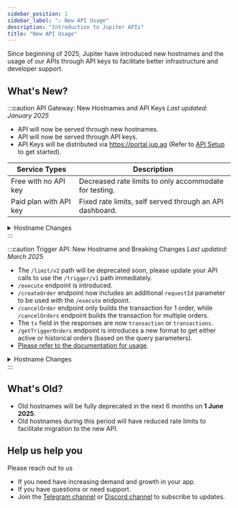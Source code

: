 ```yaml
---
sidebar_position: 1
sidebar_label: "⚠️ New API Usage"
description: "Introduction to Jupiter APIs"
title: "New API Usage"
---
```


<head>
    <title>API Usage</title>
    <meta name="twitter:card" content="summary" />
</head>

Since beginning of 2025, Jupiter have introduced new hostnames and the usage of our APIs through API keys to facilitate better infrastructure and developer support.

## What's New?

:::caution API Gateway: New Hostnames and API Keys
*Last updated: January 2025*

- API will now be served through new hostnames.
- API will now be served through API keys.
- API Keys will be distributed via https://portal.jup.ag (Refer to [API Setup](/docs/api-setup) to get started).

| Service Types          | Description                                              |
| ---------------------- | -------------------------------------------------------- |
| Free with no API key   | Decreased rate limits to only accommodate for testing.   |
| Paid plan with API key | Fixed rate limits, self served through an API dashboard. |

<details>
    <summary>
        Hostname Changes
    </summary>
#### Swap

| Old Hostnames                                     | New Hostnames                                    |
| ------------------------------------------------- | ------------------------------------------------ |
| `https://quote-api.jup.ag/v6/quote`               | `https://api.jup.ag/swap/v1/quote`               |
| `https://quote-api.jup.ag/v6/swap`                | `https://api.jup.ag/swap/v1/swap`                |
| `https://quote-api.jup.ag/v6/swap-instructions`   | `https://api.jup.ag/swap/v1/swap-instructions`   |
| `https://quote-api.jup.ag/v6/program-id-to-label` | `https://api.jup.ag/swap/v1/program-id-to-label` |

#### Price

| Old Hostnames             | New Hostnames                 |
| ------------------------- | ----------------------------- |
| `https://price.jup.ag/v6` | `https://api.jup.ag/price/v2` |

#### Token

| Old Hostnames                               | New Hostnames                                 |
| ------------------------------------------- | --------------------------------------------- |
| `https://tokens.jup.ag/token/:mint`         | `https://api.jup.ag/tokens/v1/token/:mint`    |
| `https://tokens.jup.ag/tokens?tags=:tags`   | `https://api.jup.ag/tokens/v1/tagged/:tag`    |
| `https://tokens.jup.ag/tokens_with_markets` | `https://api.jup.ag/tokens/v1/mints/tradable` |
</details>
:::

:::caution Trigger API: New Hostname and Breaking Changes
*Last updated: March 2025*

- The `/limit/v2` path will be deprecated soon, please update your API calls to use the `/trigger/v1` path immediately.
- `/execute` endpoint is introduced.
- `/createOrder` endpoint now includes an additional `requestId` parameter to be used with the `/execute` endpoint.
- `/cancelOrder` endpoint only builds the transaction for 1 order, while `/cancelOrders` endpoint builds the transaction for multiple orders.
- The `tx` field in the responses are now `transaction` or `transactions`.
- `/getTriggerOrders` endpoint is introduces a new format to get either active or historical orders (based on the query parameters).
- [Please refer to the documentation for usage](/docs/trigger-api/create-order).

<details>
    <summary>
        Hostname Changes
    </summary>
#### Trigger

| Old Hostnames                               | New Hostnames                                 |
| ------------------------------------------- | --------------------------------------------- |
| `https://api.jup.ag/limit/v2/createOrder`   | `https://api.jup.ag/trigger/v1/createOrder`   |
| `https://api.jup.ag/limit/v2/executeOrder`  | `https://api.jup.ag/trigger/v1/executeOrder`  |
| `https://api.jup.ag/limit/v2/cancelOrder`   | `https://api.jup.ag/trigger/v1/cancelOrder`<br />`https://api.jup.ag/trigger/v1/cancelOrders` |
| `https://api.jup.ag/limit/v2/openOrders`<br />`https://api.jup.ag/limit/v2/orderHistory`    | `https://api.jup.ag/trigger/v1/getTriggerOrders` |
</details>
:::

## What's Old?

- Old hostnames will be fully deprecated in the next 6 months on **1 June 2025**.
- Old hostnames during this period will have reduced rate limits to facilitate migration to the new API.

## Help us help you

Please reach out to us

- If you need have increasing demand and growth in your app.
- If you have questions or need support.
- Join the [Telegram channel](https://t.me/jup_dev) or [Discord channel](https://discord.com/channels/897540204506775583/1115543693005430854) to subscribe to updates.
